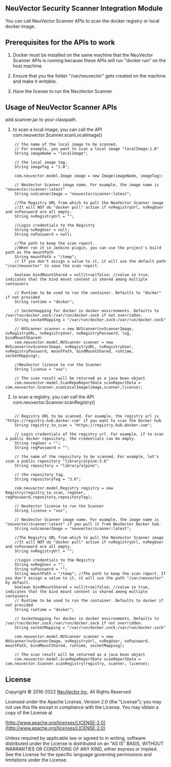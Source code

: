 ## NeuVector Security Scanner Integration Module ##

You can call NeuVector Scanner APIs to scan the docker registry or local docker image. 

## Prerequisites for the APIs to work ##
1. Docker must be installed on the same machine that the NeuVector Scanner APIs is running because these APIs will run "docker run" on the host machine.

2. Ensure that you the folder "/var/neuvector" gets created on the machine and make it writable.

3. Have the license to run the NeuVector Scanner

## Usage of NeuVector Scanner APIs ##
add scanner.jar to your classpath.

1. to scan a local image, you can call the API com.neuvector.Scanner.scanLocalImage() 

```
    // the name of the local image to be scanned. 
    // For example, you want to scan a local image "localImage:1.0"
    String imageName = "localImage";

    // the local image tag.  
    String imageTag = "1.0";

    com.neuvector.model.Image image = new Image(imageName, imageTag);

    // NeuVector Scanner image name. For example, the image name is "neuvector/scanner:latest"
    String nvScannerImage = "neuvector/scanner:latest";

    //The Registry URL from which to pull the NeuVector Scanner image
    //It will NOT do "docker pull" action if nvRegistryUrl, nvRegUser and nvPassword are all empty.
    String nvRegistryUrl = "";

    //Login credentials to the Registry
    String nvRegUser = null;
    String nvPassword = null;
    
    //The path to keep the scan report. 
    //When run it in Jenkins plugin, you can use the project's build path as the mountPath
    String mountPath = "/temp"; 
    // If you don't assign a value to it, it will use the default path "/var/neuvector" to save the scan report.
    
    boolean bindMountShared = null|true|false; //value in true, indicates that the bind mount content is shared among multiple containers

    // Runtime to be used to run the container. Defaults to "docker" if not provided
    String runtime = "docker";

    // Socketmapping for docker in docker environments. Defaults to /var/run/docker.sock:/var/run/docker.sock if not overridden. 
    String socketMapping = "/var/run/docker.sock:/var/run/docker.sock"
    
    // NVScanner scanner = new NVScanner(nvScannerImage, nvRegistryURL, nvRegistryUser, nvRegistryPassword, log, bindMountShared)
    com.neuvector.model.NVScanner scanner = new NVScanner(nvScannerImage, nvRegistryURL, nvRegistryUser, nvRegistryPassword, mountPath, bindMountShared, runtime, socketMapping);

    //NeuVector license to run the Scanner
    String license = "xxx";  

    // The scan result will be returned as a java bean object
    com.neuvector.model.ScanRepoReportData scanReportData = com.neuvector.Scanner.scanLocalImage(image,scanner,license);
```

2. to scan a registry, you can call the API com.neuvector.Scanner.scanRegistry()

``` 

    // Registry URL to be scanned. For example, the registry url is "https://registry.hub.docker.com" if you want to scan the Docker hub
    String registry_to_scan = "https://registry.hub.docker.com";

    // Login credentials of the registry url. For example, if to scan a public docker repository, the credentials can be empty.
    String regUser = "";
    String regPassword = "";

    // the name of the repository to be scanned. For example, let's scan a public repository "library/alpine:3.6"
    String repository = "library/alpine";

    // the repository tag. 
    String repositoryTag = "3.6";

    com.neuvector.model.Registry registry = new Registry(registry_to_scan, regUser, regPassword,repository,repositoryTag);

    // NeuVector license to run the Scanner
    String license = "xxx"; 

    // NeuVector Scanner image name. For example, the image name is "neuvector/scanner:latest" if you pull it from NeuVector Docker hub.
    String nvScannerImage = "neuvector/scanner:latest";

    //The Registry URL from which to pull the NeuVector Scanner image
    //It will NOT do "docker pull" action if nvRegistryUrl, nvRegUser and nvPassword are all empty.
    String nvRegistryUrl = "";

    //Login credentials to the Registry
    String nvRegUser = "";
    String nvPassword = "";
    String mountPath = "/temp"; //The path to keep the scan report. If you don't assign a value to it, it will use the path "/var/neuvector" by default.
    boolean bindMountShared = null|true|false; //value in true, indicates that the bind mount content is shared among multiple containers
    // Runtime to be used to run the container. Defaults to docker if not provided
    String runtime = "docker";

    // Socketmapping for docker in docker environments. Defaults to /var/run/docker.sock:/var/run/docker.sock if not overridden. 
    String socketMapping = "/var/run/docker.sock:/var/run/docker.sock"
    
    com.neuvector.model.NVScanner scanner = new NVScanner(nvScannerImage, nvRegistryUrl, nvRegUser, nvPassword, mountPath, bindMountShared, runtime, socketMapping);

    // The scan result will be returned as a java bean object
    com.neuvector.model.ScanRepoReportData scanReportData = com.neuvector.Scanner.scanRegistry(registry, scanner, license);
```

## License

Copyright © 2016-2022 [NeuVector Inc](https://neuvector.com). All Rights Reserved

Licensed under the Apache License, Version 2.0 (the "License");
you may not use this file except in compliance with the License.
You may obtain a copy of the License at

[http://www.apache.org/licenses/LICENSE-2.0](http://www.apache.org/licenses/LICENSE-2.0)

Unless required by applicable law or agreed to in writing, software
distributed under the License is distributed on an "AS IS" BASIS,
WITHOUT WARRANTIES OR CONDITIONS OF ANY KIND, either express or implied.
See the License for the specific language governing permissions and
limitations under the License.
